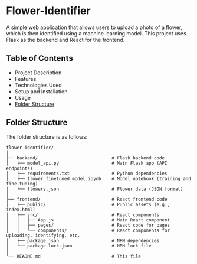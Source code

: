 # Flower-Identifier

A simple web application that allows users to upload a photo of a flower, which is then identified using a machine learning model. This project uses Flask as the backend and React for the frontend.

## Table of Contents

- Project Description
- Features
- Technologies Used
- Setup and Installation
- Usage
- [Folder Structure](#folder-structure)

## Folder Structure
The folder structure is as follows:
```
flower-identifier/
│
├── backend/                            # Flask backend code
│   ├── model_api.py                    # Main Flask app (API endpoints)
│   ├── requirements.txt                # Python dependencies
│   ├── flower_finetuned_model.ipynb    # Model notebook (training and fine-tuning)
│   └── flowers.json                    # Flower data (JSON format)
│
├── frontend/                           # React frontend code
│   ├── public/                         # Public assets (e.g., index.html)
│   ├── src/                            # React components
│   │   ├── App.js                      # Main React component
│   │   ├── pages/                      # React code for pages
│   │   └── components/                 # React components for uploading, identifying, etc.
│   ├── package.json                    # NPM dependencies
│   └── package-lock.json               # NPM lock file
│
└── README.md                           # This file
```
